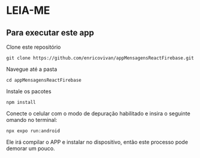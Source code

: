 # LEIA-ME

## Para executar este app

Clone este repositório

```
git clone https://github.com/enricovivan/appMensagensReactFirebase.git
```

Navegue até a pasta
```
cd appMensagensReactFirebase
```

Instale os pacotes
```
npm install
```

Conecte o celular com o modo de depuração habilitado e insira o seguinte omando no terminal:
```
npx expo run:android
```

Ele irá compilar o APP e instalar no dispositivo, então este processo pode demorar um pouco.
